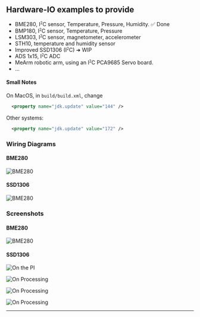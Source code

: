 ## Hardware-IO examples to provide

- BME280, I<small><sup>2</sup></small>C sensor, Temperature, Pressure, Humidity. &#9989; Done
- BMP180, I<small><sup>2</sup></small>C sensor, Temperature, Pressure
- LSM303, I<small><sup>2</sup></small>C sensor, magnetometer, accelerometer
- STH10, temperature and humidity sensor
- Improved SSD1306 (I<small><sup>2</sup></small>C)  &#10140; WIP
- ADS 1x15, I<small><sup>2</sup></small>C ADC
- MeArm robotic arm, using an I<small><sup>2</sup></small>C PCA9685 Servo board.
- ...

#### Small Notes
On MacOS, in `build/build.xml`, change
```xml
  <property name="jdk.update" value="144" />
```
Other systems:
```xml
  <property name="jdk.update" value="172" />
```

### Wiring Diagrams
#### BME280
![BME280](./I2CBME280/RPi.BME280_bb.png)

#### SSD1306
![BME280](./I2CSSD1306/RPi.SSD1306_bb.png)

### Screenshots
#### BME280
![BME280](./I2CBME280/rpi.snapshot.png)

#### SSD1306
![On the PI](./I2CSSD1306/rpi.ssd1306.jpg)

![On Processing](./I2CSSD1306/screenshot.01.png)

![On Processing](./I2CSSD1306/screenshot.02.png)

![On Processing](./I2CSSD1306/screenshot.03.png)


---

